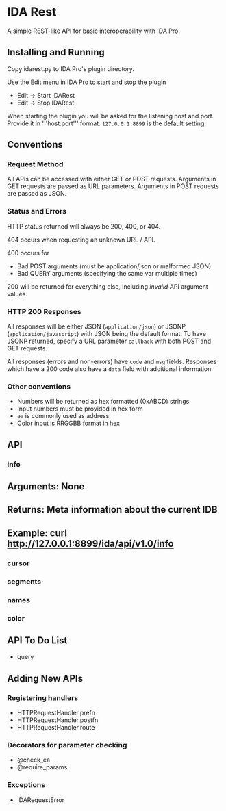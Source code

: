 IDA Rest
========
A simple REST-like API for basic interoperability with IDA Pro.

Installing and Running
----------------------
Copy idarest.py to IDA Pro's plugin directory.

Use the Edit menu in IDA Pro to start and stop the plugin
* Edit -> Start IDARest
* Edit -> Stop IDARest

When starting the plugin you will be asked for the listening host and port.
Provide it in '''host:port''' format.  `127.0.0.1:8899` is the default setting.

Conventions
-----------
### Request Method
All APIs can be accessed with either GET or POST requests.  Arguments in GET
requests are passed as URL parameters.  Arguments in POST requests are passed as
JSON.

### Status and Errors
HTTP status returned will always be 200, 400, or 404.

404 occurs when requesting an unknown URL / API.

400 occurs for
* Bad POST arguments (must be application/json or malformed JSON)
* Bad QUERY arguments (specifying the same var multiple times)

200 will be returned for everything else, including *invalid* API argument
values.

### HTTP 200 Responses
All responses will be either JSON (`application/json`) or JSONP
(`application/javascript`) with JSON being the default format.  To have JSONP
returned, specify a URL parameter `callback` with both POST and GET requests.

All responses (errors and non-errors) have `code` and `msg` fields.  Responses
which have a 200 code also have a `data` field with additional information.

### Other conventions
* Numbers will be returned as hex formatted (0xABCD) strings.
* Input numbers must be provided in hex form
* `ea` is commonly used as address
* Color input is RRGGBB format in hex

API
---
### info
**Arguments:** None
---
**Returns:** Meta information about the current IDB
---
**Example:** curl http://127.0.0.1:8899/ida/api/v1.0/info
---

### cursor

### segments

### names

### color

API To Do List
--------------
* query

Adding New APIs
---------------
### Registering handlers
* HTTPRequestHandler.prefn
* HTTPRequestHandler.postfn
* HTTPRequestHandler.route

### Decorators for parameter checking
* @check_ea
* @require_params

### Exceptions
* IDARequestError

